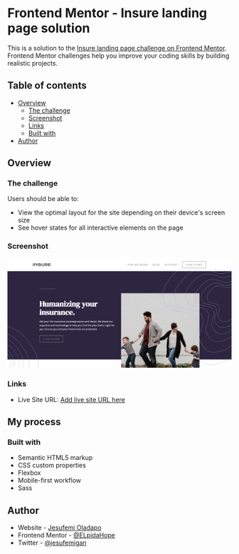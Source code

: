 # Frontend Mentor - Insure landing page solution

This is a solution to the [Insure landing page challenge on Frontend Mentor](https://www.frontendmentor.io/challenges/insure-landing-page-uTU68JV8). Frontend Mentor challenges help you improve your coding skills by building realistic projects. 

## Table of contents

- [Overview](#overview)
  - [The challenge](#the-challenge)
  - [Screenshot](#screenshot)
  - [Links](#links)
  - [Built with](#built-with)
- [Author](#author)

## Overview

### The challenge

Users should be able to:

- View the optimal layout for the site depending on their device's screen size
- See hover states for all interactive elements on the page

### Screenshot

![](./screenshot.png)

### Links

- Live Site URL: [Add live site URL here](https://elpidahope.github.io/insure-landing-page.com)

## My process

### Built with

- Semantic HTML5 markup
- CSS custom properties
- Flexbox
- Mobile-first workflow
- Sass

## Author

- Website - [Jesufemi Oladapo](https://jesufemi.dev)
- Frontend Mentor - [@ELpidaHope](https://www.frontendmentor.io/profile/ElpidaHope)
- Twitter - [@jesufemigan](https://www.twitter.com/yourusername)
